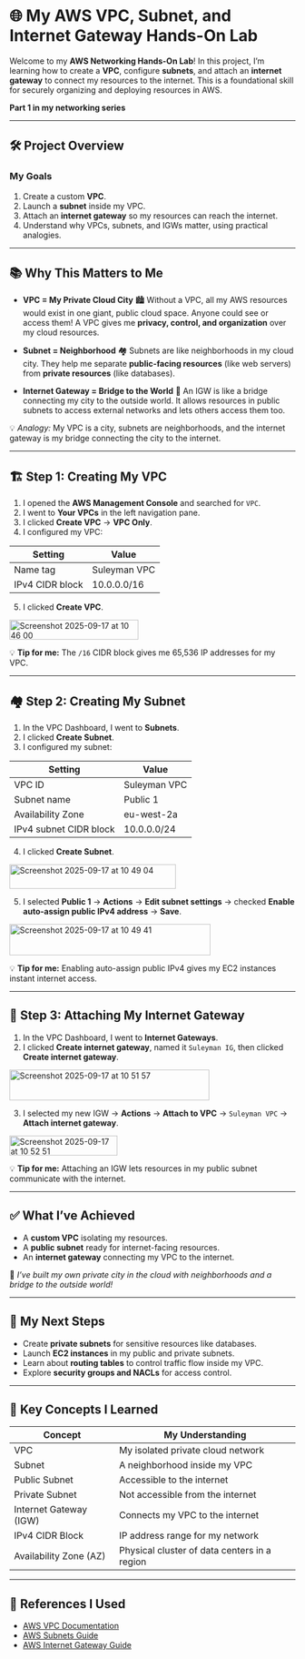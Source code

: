 # 🌐 My AWS VPC, Subnet, and Internet Gateway Hands-On Lab

Welcome to my **AWS Networking Hands-On Lab**! In this project, I’m learning how to create a **VPC**, configure **subnets**, and attach an **internet gateway** to connect my resources to the internet. This is a foundational skill for securely organizing and deploying resources in AWS.

**Part 1 in my networking series**

---

## 🛠️ Project Overview

### My Goals

1. Create a custom **VPC**.
2. Launch a **subnet** inside my VPC.
3. Attach an **internet gateway** so my resources can reach the internet.
4. Understand why VPCs, subnets, and IGWs matter, using practical analogies.

---

## 📚 Why This Matters to Me

* **VPC = My Private Cloud City** 🏙️
  Without a VPC, all my AWS resources would exist in one giant, public cloud space. Anyone could see or access them! A VPC gives me **privacy, control, and organization** over my cloud resources.

* **Subnet = Neighborhood** 🏘️
  Subnets are like neighborhoods in my cloud city. They help me separate **public-facing resources** (like web servers) from **private resources** (like databases).

* **Internet Gateway = Bridge to the World** 🌉
  An IGW is like a bridge connecting my city to the outside world. It allows resources in public subnets to access external networks and lets others access them too.

💡 *Analogy:* My VPC is a city, subnets are neighborhoods, and the internet gateway is my bridge connecting the city to the internet.

---

## 🏗️ Step 1: Creating My VPC

1. I opened the **AWS Management Console** and searched for `VPC`.
2. I went to **Your VPCs** in the left navigation pane.
3. I clicked **Create VPC** → **VPC Only**.
4. I configured my VPC:

| Setting         | Value        |
| --------------- | ------------ |
| Name tag        | Suleyman VPC |
| IPv4 CIDR block | 10.0.0.0/16  |

5. I clicked **Create VPC**.

<img width="227" height="35" alt="Screenshot 2025-09-17 at 10 46 00" src="https://github.com/user-attachments/assets/4f22fd86-15ae-4ee2-a9e9-377e0d9fe152" />

💡 **Tip for me:** The `/16` CIDR block gives me 65,536 IP addresses for my VPC.

---

## 🏘️ Step 2: Creating My Subnet

1. In the VPC Dashboard, I went to **Subnets**.
2. I clicked **Create Subnet**.
3. I configured my subnet:

| Setting                | Value        |
| ---------------------- | ------------ |
| VPC ID                 | Suleyman VPC |
| Subnet name            | Public 1     |
| Availability Zone      | eu-west-2a   |
| IPv4 subnet CIDR block | 10.0.0.0/24  |

4. I clicked **Create Subnet**.

<img width="293" height="43" alt="Screenshot 2025-09-17 at 10 49 04" src="https://github.com/user-attachments/assets/83962dae-29cb-4ab4-8a75-f19325cfa405" />

5. I selected **Public 1** → **Actions** → **Edit subnet settings** → checked **Enable auto-assign public IPv4 address** → **Save**.

<img width="354" height="55" alt="Screenshot 2025-09-17 at 10 49 41" src="https://github.com/user-attachments/assets/83b40a3e-682c-4a12-a9b3-6366f9224a65" />

💡 **Tip for me:** Enabling auto-assign public IPv4 gives my EC2 instances instant internet access.

---

## 🌉 Step 3: Attaching My Internet Gateway

1. In the VPC Dashboard, I went to **Internet Gateways**.
2. I clicked **Create internet gateway**, named it `Suleyman IG`, then clicked **Create internet gateway**.

<img width="352" height="54" alt="Screenshot 2025-09-17 at 10 51 57" src="https://github.com/user-attachments/assets/8eaf76ed-584b-4325-8efe-db449a98c734" />

3. I selected my new IGW → **Actions** → **Attach to VPC** → `Suleyman VPC` → **Attach internet gateway**.

<img width="190" height="35" alt="Screenshot 2025-09-17 at 10 52 51" src="https://github.com/user-attachments/assets/c6d31834-eba6-47b4-887e-8de8cb93a443" />

💡 **Tip for me:** Attaching an IGW lets resources in my public subnet communicate with the internet.

---

## ✅ What I’ve Achieved

* A **custom VPC** isolating my resources.
* A **public subnet** ready for internet-facing resources.
* An **internet gateway** connecting my VPC to the internet.

🎉 *I’ve built my own private city in the cloud with neighborhoods and a bridge to the outside world!*

---

## 🔮 My Next Steps

* Create **private subnets** for sensitive resources like databases.
* Launch **EC2 instances** in my public and private subnets.
* Learn about **routing tables** to control traffic flow inside my VPC.
* Explore **security groups and NACLs** for access control.

---

## 📖 Key Concepts I Learned

| Concept                | My Understanding                             |
| ---------------------- | -------------------------------------------- |
| VPC                    | My isolated private cloud network            |
| Subnet                 | A neighborhood inside my VPC                 |
| Public Subnet          | Accessible to the internet                   |
| Private Subnet         | Not accessible from the internet             |
| Internet Gateway (IGW) | Connects my VPC to the internet              |
| IPv4 CIDR Block        | IP address range for my network              |
| Availability Zone (AZ) | Physical cluster of data centers in a region |

---

## 📌 References I Used

* [AWS VPC Documentation](https://docs.aws.amazon.com/vpc/latest/userguide/what-is-amazon-vpc.html)
* [AWS Subnets Guide](https://docs.aws.amazon.com/vpc/latest/userguide/VPC_Subnets.html)
* [AWS Internet Gateway Guide](https://docs.aws.amazon.com/vpc/latest/userguide/VPC_Internet_Gateway.html)
